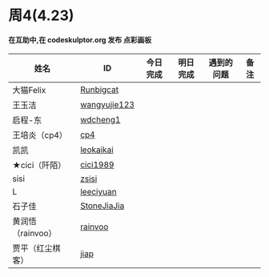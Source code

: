 # 周4(4.23) 
#### 在互助中,在 codeskulptor.org 发布 点彩画板


姓名 | ID | 今日完成 | 明日完成 | 遇到的问题 | 备注
---- | ---- | ---- | ---- | ---- |----
大猫Felix | [Runbigcat](https://github.com/Runbigcat) | 
王玉洁 | [wangyujie123](https://github.com/wangyujie123) | 
启程-东 | [wdcheng1](https://github.com/wdcheng1) | 
王培炎（cp4） | [cp4](https://github.com/cp4) | 
凯凯 | [leokaikai](https://github.com/leokaikai) | 
 ★cici（阡陌） | [cici1989](https://github.com/cici1989) | 
 sisi | [zsisi](https://github.com/zsisi) | 
 L | [leeciyuan](https://github.com/leeciyuan) | 
石子佳 | [StoneJiaJia](https://github.com/StoneJiaJia) | 
黄润悟（rainvoo）|[rainvoo](https://github.com/rainvoo) | 
贾平（红尘棋客） | [jiap](https://github.com/jiap) | 